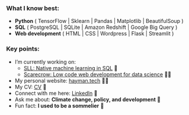 <h3 align="left">What I know best:</h3>
<ul>
<li> <b>Python</b> ( TensorFlow | Sklearn | Pandas | Matplotlib | BeautifulSoup ) </li>
<li> <b>SQL</b> ( PostgreSQL | SQLite | Amazon Redshift | Google Big Query ) </li>
<li> <b>Web development</b> ( HTML | CSS | Wordpress | Flask | Streamlit ) </li>
</ul>

<h3 align="left">Key points:</h3>
<ul>
<li> I’m currently working on:
  <ul>
  <li> <a href="https://github.com/mdghayman/SLL">SLL: Native machine learning in SQL</a> 👾 </li>
  <li> <a href="https://github.com/mdghayman/Scarecrow">Scarecrow: Low code web development for data science</a> 👨‍🌾 </li>
  </ul>
</li>
<li> My personal website: <a href="https://hayman.tech">hayman.tech</a> 👨‍💻 </li>
<li> My CV: <a href="https://bigdata416011915.files.wordpress.com/2020/12/michaelhaymancv201210.pdf">CV</a> 📄 </li>
<li> Connect with me here: <a href="https://linkedin.com/in/michael-hayman-uk">LinkedIn</a> 👋 </li>
<li>  Ask me about: <b>Climate change, policy, and development</b> 🌱 </li>
<li> Fun fact: <b>I used to be a sommelier</b> 🍷 </li>
</ul>


